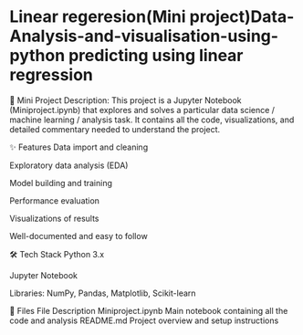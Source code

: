 # Linear regeresion(Mini project)Data-Analysis-and-visualisation-using-python predicting using linear regression
🧠 Mini Project
Description:
This project is a Jupyter Notebook (Miniproject.ipynb) that explores and solves a particular data science / machine learning / analysis task. It contains all the code, visualizations, and detailed commentary needed to understand the project.

✨ Features
Data import and cleaning

Exploratory data analysis (EDA)

Model building and training

Performance evaluation

Visualizations of results

Well-documented and easy to follow

🛠️ Tech Stack
Python 3.x

Jupyter Notebook

Libraries: NumPy, Pandas, Matplotlib, Scikit-learn

📂 Files
File	Description
Miniproject.ipynb	Main notebook containing all the code and analysis
README.md	Project overview and setup instructions

